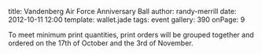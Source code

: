 title: Vandenberg Air Force Anniversary Ball
author: randy-merrill
date: 2012-10-11 12:00
template: wallet.jade
tags: event
gallery: 390
onPage: 9

To meet minimum print quantities, print orders will be grouped together and ordered on the 17th of October and the 3rd of November.
